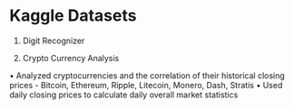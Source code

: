 # Kaggle Datasets


1) Digit Recognizer

2) Crypto Currency Analysis

• Analyzed cryptocurrencies and the correlation of their historical closing prices - Bitcoin, Ethereum, Ripple, Litecoin, Monero, Dash, Stratis
• Used daily closing prices to calculate daily overall market statistics
